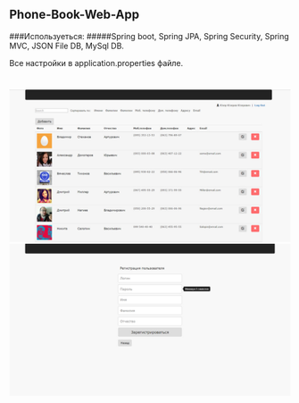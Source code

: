 ## Phone-Book-Web-App
###Используеться:
#####Spring boot, Spring JPA, Spring Security, Spring MVC, JSON File DB, MySql DB.

Все настройки в application.properties файле.

#

![alt text](screen_01.JPG "Screen shot 01")
![alt text](screen_02.jpg "Screen shot 02")

